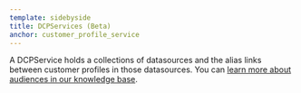 ```yaml
---
template: sidebyside
title: DCPServices (Beta)
anchor: customer_profile_service
---
```


A DCPService holds a collections of datasources and the alias links between customer profiles in those datasources. You can <a href="https://help.optimizely.com/hc/en-us/articles/200039685" target="_blank">learn more about audiences in our knowledge base</a>.
